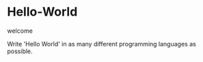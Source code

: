 # Hello-World
welcome

Write 'Hello World' in as many different programming languages as possible. 
